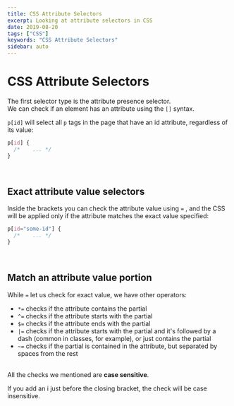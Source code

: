 ```yaml
---
title: CSS Attribute Selectors
excerpt: Looking at attribute selectors in CSS
date: 2019-08-20
tags: ["CSS"]
keywords: "CSS Attribute Selectors"
sidebar: auto
---
```


# **CSS Attribute Selectors**

The first selector type is the attribute presence selector.  
We can check if an element has an attribute using the `[]` syntax.

`p[id]` will select all `p` tags in the page that have an id attribute, regardless of its value:

```css
p[id] {
  /*	...	*/
}
```

<br>

## Exact attribute value selectors

Inside the brackets you can check the attribute value using `=` , and the CSS will be applied only if the attribute matches the exact value specified:

```css
p[id="some-id"] {
  /*	...	*/
}
```

<br>

## Match an attribute value portion

While `=` let us check for exact value, we have other operators:

- `*=` checks if the attribute contains the partial
- `^=` checks if the attribute starts with the partial
- `$=` checks if the attribute ends with the partial
- `|=` checks if the attribute starts with the partial and it's followed by a dash (common in classes, for example), or just contains the partial
- `~=` checks if the partial is contained in the attribute, but separated by spaces from the rest  
  <br>

All the checks we mentioned are **case sensitive**.

If you add an i just before the closing bracket, the check will be case insensitive.

